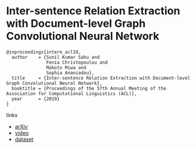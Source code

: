 # Inter-sentence Relation Extraction with Document-level Graph Convolutional Neural Network

```
@inproceedings{intere_acl19,
  author    = {Sunil Kumar Sahu and
               Fenia Christopoulou and
               Makoto Miwa and
               Sophia Ananiadou},
  title     = {Inter-sentence Relation Extraction with Document-level Graph Convolutional Neural Network},
  booktitle = {Proceedings of the 57th Annual Meeting of the Association for Computational Linguistics (ACL)},
  year      = {2019}
}
```

links
- [arXiv](https://arxiv.org/abs/1906.04684)
- [video](www.livecongress.it/aol/indexSA.php?id=3BC5BA9C&ticket=)
- [dataset](http://nactem.ac.uk/CHR/)
